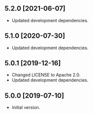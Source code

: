 ## 5.2.0 [2021-06-07]

* Updated development dependencies.

## 5.1.0 [2020-07-30]

* Updated development dependencies.

## 5.0.1 [2019-12-16]

* Changed LICENSE to Apache 2.0.
* Updated development dependencies.


## 5.0.0 [2019-07-10]

* Initial version.
